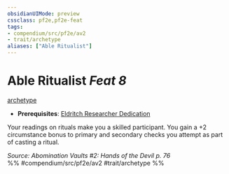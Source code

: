 ```yaml
---
obsidianUIMode: preview
cssclass: pf2e,pf2e-feat
tags:
- compendium/src/pf2e/av2
- trait/archetype
aliases: ["Able Ritualist"]
---
```

# Able Ritualist  *Feat 8*  
[archetype](archetype.md "Archetype Feat Trait")  

- **Prerequisites**: [Eldritch Researcher Dedication](eldritch-researcher-dedication-av2.md)

Your readings on rituals make you a skilled participant. You gain a +2 circumstance bonus to primary and secondary checks you attempt as part of casting a ritual.

*Source: Abomination Vaults #2: Hands of the Devil p. 76*  
%% #compendium/src/pf2e/av2 #trait/archetype %%